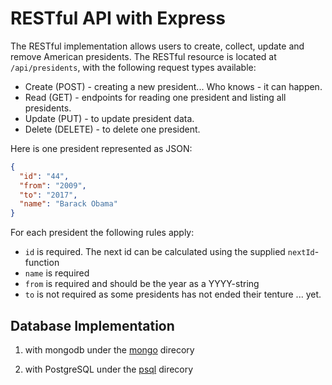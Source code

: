 # RESTful API with Express

The RESTful implementation allows users to create, collect, update and remove American presidents. The RESTful resource is located at `/api/presidents`, with the following request types available:

- Create (POST) - creating a new president... Who knows - it can happen.
- Read (GET) - endpoints for reading one president and listing all presidents.
- Update (PUT) - to update president data.
- Delete (DELETE) - to delete one president.

Here is one president represented as JSON:

```json
{
  "id": "44",
  "from": "2009",
  "to": "2017",
  "name": "Barack Obama"
}
```

For each president the following rules apply:
* `id` is required. The next id can be calculated using the supplied `nextId`-function
* `name` is required
* `from` is required and should be the year as a YYYY-string
* `to` is not required as some presidents has not ended their tenture ... yet.


## Database Implementation 
1) with mongodb under the [mongo](https://github.com/user/repo/blob/branch/other_file.md) direcory

2) with PostgreSQL under the [psql](https://github.com/user/repo/blob/branch/other_file.md) direcory
